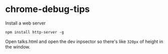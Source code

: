 chrome-debug-tips
=================

Install a web server

`npm install http-server -g`

Open talks.html and open the dev inpsector so there's like `320px` of height in the window.
